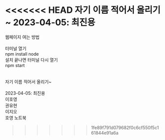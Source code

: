 <<<<<<< HEAD
자기 이름 적어서 올리기~ 
2023-04-05: 최진용
=======
웹페이지 여는 방법<br><br>
터미널 열기<br>
npm install node<br>
설치 끝나면 터미널 다시 열기<br>
npm start<br><br><br>
자기 이름 적어서 올리기~ <br><br>
2023-04-05: 최진용<br>
이호영<br>
권유현<br>
이지오<br>
호영 노트북<br>
>>>>>>> 1fe89f791d079682f0c6cf550f5c161844e91a6a
